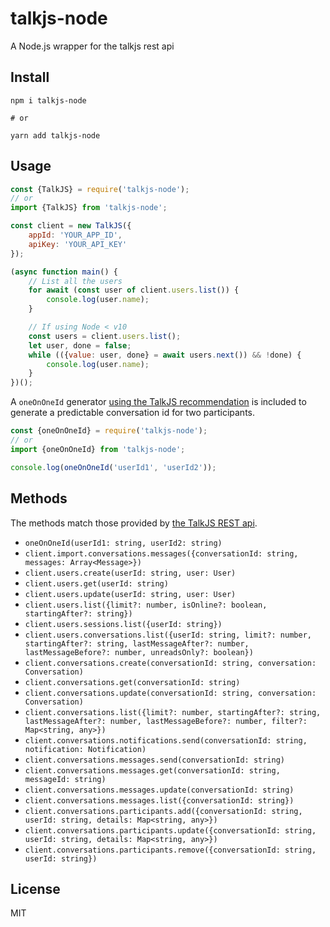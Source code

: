 # talkjs-node
A Node.js wrapper for the talkjs rest api

## Install

```
npm i talkjs-node

# or

yarn add talkjs-node
```

## Usage

```javascript
const {TalkJS} = require('talkjs-node');
// or
import {TalkJS} from 'talkjs-node';

const client = new TalkJS({
    appId: 'YOUR_APP_ID',
    apiKey: 'YOUR_API_KEY'
});

(async function main() {
    // List all the users
    for await (const user of client.users.list()) {
        console.log(user.name);
    }

    // If using Node < v10
    const users = client.users.list();
    let user, done = false;
    while (({value: user, done} = await users.next()) && !done) {
        console.log(user.name);
    }
})();
```

A `oneOnOneId` generator [using the TalkJS recommendation](https://talkjs.com/docs/api/index.html#oneononeid) is included to generate a predictable conversation id for two participants.

```javascript
const {oneOnOneId} = require('talkjs-node');
// or
import {oneOnOneId} from 'talkjs-node';

console.log(oneOnOneId('userId1', 'userId2'));
```

## Methods

The methods match those provided by [the TalkJS REST api](https://talkjs.com/docs/Reference/REST_API/index.html).

* `oneOnOneId(userId1: string, userId2: string)`
* `client.import.conversations.messages({conversationId: string, messages: Array<Message>})`
* `client.users.create(userId: string, user: User)`
* `client.users.get(userId: string)`
* `client.users.update(userId: string, user: User)`
* `client.users.list({limit?: number, isOnline?: boolean, startingAfter?: string})`
* `client.users.sessions.list({userId: string})`
* `client.users.conversations.list({userId: string, limit?: number, startingAfter?: string, lastMessageAfter?: number, lastMessageBefore?: number, unreadsOnly?: boolean})`
* `client.conversations.create(conversationId: string, conversation: Conversation)`
* `client.conversations.get(conversationId: string)`
* `client.conversations.update(conversationId: string, conversation: Conversation)`
* `client.conversations.list({limit?: number, startingAfter?: string, lastMessageAfter?: number, lastMessageBefore?: number, filter?: Map<string, any>})`
* `client.conversations.notifications.send(conversationId: string, notification: Notification)`
* `client.conversations.messages.send(conversationId: string)`
* `client.conversations.messages.get(conversationId: string, messageId: string)`
* `client.conversations.messages.update(conversationId: string)`
* `client.conversations.messages.list({conversationId: string})`
* `client.conversations.participants.add({conversationId: string, userId: string, details: Map<string, any>})`
* `client.conversations.participants.update({conversationId: string, userId: string, details: Map<string, any>})`
* `client.conversations.participants.remove({conversationId: string, userId: string})`

## License

MIT
